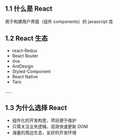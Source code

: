 ## 1.1 什么是 React

用于构建用户界面（组件 components）的 javascript 库

## 1.2 React 生态

- react-Redux
- React Router
- dva
- AntDesign
- Styled-Component
- React Native
- Taro

......

## 1.3 为什么选择 React

- 组件化的开发构思，项目便于维护
- 只需关注业务逻辑，高效快速更新 DOM
- 海量的周边生态，友好的开发环境
